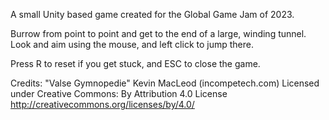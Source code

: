 A small Unity based game created for the Global Game Jam of 2023.

Burrow from point to point and get to the end of a large, winding tunnel. 
Look and aim using the mouse, and left click to jump there. 

Press R to reset if you get stuck, and ESC to close the game.



Credits: 
"Valse Gymnopedie" Kevin MacLeod (incompetech.com) Licensed under Creative Commons: By Attribution 4.0 License http://creativecommons.org/licenses/by/4.0/